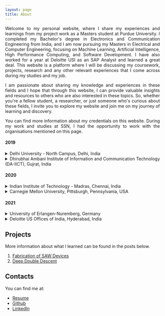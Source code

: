```yaml
---
layout: page
title: About
---
```


<style>body {text-align: justify}</style>

Welcome to my personal website, where I share my experiences and learnings from my project work as a Masters student at Purdue University. I completed my Bachelor's degree in Electronics and Communication Engineering from India, and I am now pursuing my Masters in Electrical and Computer Engineering, focusing on Machine Learning, Artificial Intelligence, High Performance Computing, and Software Development. I have also worked for a year at Deloitte USI as an SAP Analyst and learned a great deal. This website is a platform where I will be discussing my coursework, projects, research and any other relevant experiences that I come across during my studies and my job. 

I am passionate about sharing my knowledge and experiences in these fields and I hope that through this website, I can provide valuable insights and resources to others who are also interested in these topics. So, whether you're a fellow student, a researcher, or just someone who's curious about these fields, I invite you to explore my website and join me on my journey of learning and discovery.

You can find more information about my credentials on this website. During my work and studies at SSN, I had the opportunity to work with the organisations mentioned on this page.

#### 2019
<details><summary markdown="span"> Delhi University - North Campus, Delhi, India </summary>
<p>
    During my time at Department of Physics and Astrophysics,Delhi University- North Campus, I worked with the PhD students of Dr. Vinay Gupta and learned the process of fabrication of SAW Devices.
</p>
</details>

<details><summary markdown="span">Dhirubhai Ambani Institute of Information and Communication Technology (DA-IICT), Gujrat, India</summary>
<p>
    My time at DA-IICT involved me learning the basics of arduino use. Later during the internship I developed a lot of interest in the field of Image Processing and Machine Learning. I also had the idea of developing a machine learning model to classify indian paintings into the region that they origin from using ML. The lack of dataset available however proved to be a great obstacle for the study.
</p>
</details>  

#### 2020
<details><summary markdown="span">Indian Institute of Technology - Madras, Chennai, India</summary>
<p>
    I was selected as an Indian National Science Academy Fellow in the year of 2020. I got the opportunity to work with Dr. Sheetal Kalyani and her phD student Nancy Nayak on the study of deep double descent in Convolutional Neural Networks. 
</p>
</details>

<details><summary markdown="span">Carnegie Mellon University, Pittsburgh, Pennsylvania, USA</summary>
<p>
    I underwent a remote internship with Carnegie Mellon University in 2020. The internship was an introductory program to machine learning. We were guided by Dr. Raj Reddy from the CS department. The culmination of the internship included us working on the creation of Autism Diagnosis tool using the responses of DSM 5 Manual with the help of Machine Learning.
</p>
</details>  

#### 2021
<details><summary markdown="span">University of Erlangen-Nuremberg, Germany</summary>
<p>
    For my final year project I work with Dr. Wolfgang Gerstacker on Modulation classification system for Power-factor Non-Orthogonal Multiple Access Signals using ResNets. The study yielded great results and is yet to get published.
</p>
</details>

<details><summary markdown="span">Deloitte US Offices of India, Hyderabad, India</summary>
<p>
    My first job was with the Partner Accounting and Reporting team of Enabling Areas in Deloitte USI. My work pertained to the use of SAP Advanced Business Application Programming language. During my year at deloitte I worked on the creation of Employment Verification forms using SAP Adobe Forms and ABAP. 
</p>
</details>  


## Projects

More information about what I learned can be found in the posts below.

1. [Fabrication of SAW Devices](/2022/12/28/fabrication-SAW/)
2. [Deep Double Descent](/2022/12/29/double-descent/)

<!-- For more information on my time at Purdue University, West Lafayette look at the blog below: -->

<!-- 1. [Fall 2022](//) -->

## Contacts

You can find me at:
* [Resume](https://drive.google.com/file/d/1x2RA8Mip7qrlteXKvZfxyxWrxE50HgRA/view?usp=sharing)
* [Github](https://github.com/Shreya-gaur)
* [LinkedIn](https://www.linkedin.com/in/shreya-gaur22599/)
